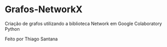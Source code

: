 # Grafos-NetworkX
Criação de grafos utilizando a biblioteca Network em Google Colaboratory Python

Feito por Thiago Santana
